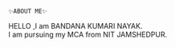                                                                                             ✨ABOUT ME✨
HELLO ,I am BANDANA KUMARI NAYAK.
</BR>
I am pursuing my MCA from NIT JAMSHEDPUR.
